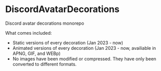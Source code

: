 # DiscordAvatarDecorations
Discord avatar decorations monorepo

What comes included:
 * Static versions of every decoration (Jan 2023 - now)
 * Animated versions of every decoration (Jan 2023 - now, availiable in APNG, GIF, and WEBp)
 * No images have been modified or compressed. They have only been converted to different formats.